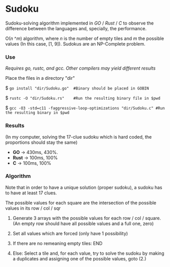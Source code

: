# Sudoku
Sudoku-solving algorithm implemented in _GO_ / _Rust_ / _C_ to observe the difference between the languages and, specially, the performance.

O(_n_ ^_m_) algorithm, where _n_ is the number of empty tiles and _m_ the possible values (In this case, [1, 9]). Sudokus are an NP-Complete problem.

### Use
_Requires go, rustc, and gcc. Other compilers may yield different results_


Place the files in a directory "dir"

$ `go install "dir/Sudoku.go"  #Binary should be placed in GOBIN`

$ `rustc -O "dir/Sudoku.rs"    #Run the resulting binary file in $pwd`

$ `gcc -O3 -std=c11 -faggressive-loop-optimizations "dir/Sudoku.c" #Run the resulting binary in $pwd`


### Results
(In my computer, solving the 17-clue sudoku which is hard coded, the proportions should stay the same)

  * **GO**    -> 430ms, 430%. 
  * **Rust**  -> 100ms, 100%
  * **C**     -> 100ms, 100%


### Algorithm
  Note that in order to have a unique solution (proper sudoku), a sudoku has to have at least 17 clues.
  
  The possible values for each square are the intersection of the possible values in its row / col / sqr
  
  1. Generate 3 arrays with the possible values for each row / col / square. (An empty row should have all possible values and a full one, zero)
  
  2. Set all values which are forced (only have 1 possibility)
  
  3. If there are no remeaning empty tiles: END
  
  4. Else: Select a tile and, for each value, try to solve the sudoku by making a duplicates and assigning one of the possible values, goto (2.)
  
